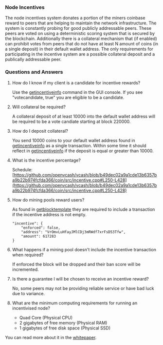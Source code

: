 ### Node Incentives ###

The node incentives system donates a portion of the miners coinbase reward to peers that are helping to maintain the network infrastructure. The system is constantly probing for good publicly addressable peers. These peers are voted on using a deterministic scoring system that is secured by the blockchain. Additionally there is a collateral mechanism that (if enabled) can prohibit votes from peers that do not have at least N amount of coins (in a single deposit) in their default wallet address. The only requirements for participating in the incentive system are a possible collateral deposit and a publically addressable peer.

### Questions and Answers

1. How do I know if my client is a candidate for incentive rewards?

    Use the [getincentiveinfo](../RPC/commands/getincentiveinfo.md) command in the GUI console. If you see "votecandidate, true" you are eligible to be a candidate.

2. Will collateral be required?

    A collateral deposit of at least 10000 into the default wallet address will be required to be a vote candiate starting at block 220000.

3. How do I deposit collateral?

    You send 10000 coins to your default wallet address found in [getincentiveinfo](../RPC/commands/getincentiveinfo.md) as a single transaction. Within some time it should reflect in [getincentiveinfo](../RPC/commands/getincentiveinfo.md) if the deposit is equal or greater than 10000.


4. What is the incentive percentage?

    Schedule: [https://github.com/openvcash/vcash/blob/b49dec02a9a1cde13b6357ba9b22b974fcfda366/coin/src/incentive.cpp#L250-L428](https://github.com/openvcash/vcash/blob/b49dec02a9a1cde13b6357ba9b22b974fcfda366/coin/src/incentive.cpp#L250-L428)

5. How do mining pools reward users?

    As found in [getblocktemplate](../RPC/commands/getblocktemplate.md) they are required to include a transaction if the incentive address is not empty.

    ```
    "incentive": {
        "enforced": false,
        "address": "VrOmvLuHfayJMlCDj3mRWdf7xrFsD53Tfw",
        "amount": 617283
    }
    ```
6. What happens if a mining pool doesn't include the incentive transaction when required?

    If enforced the block will be dropped and their ban score will be incremented.

7. Is there a guarantee I will be chosen to receive an incentive reward?

    No, some peers may not be providing reliable service or have bad luck due to variance.

8. What are the minimum computing requirements for running an incentivised node?

    * Quad Core (Physical CPU)
    * 2 gigabytes of free memory (Physical RAM)
    * 1 gigabytes of free disk space (Physical SSD)


You can read more about it in the [whitepaper](https://github.com/openvcash/papers/blob/master/incentive.pdf).
